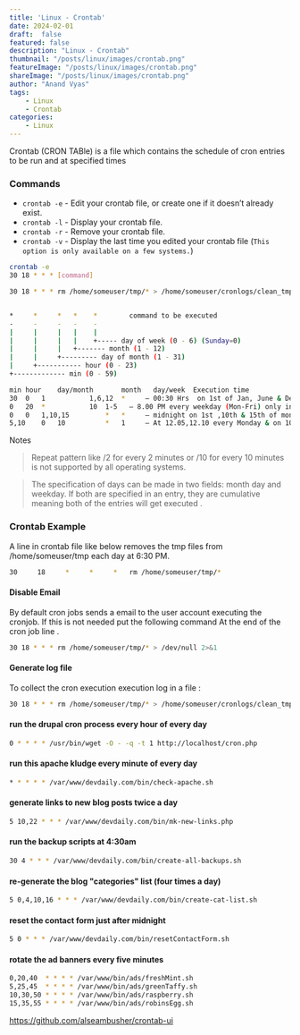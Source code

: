 ```yaml
---
title: 'Linux - Crontab'
date: 2024-02-01
draft:  false   
featured: false  
description: "Linux - Crontab"
thumbnail: "/posts/linux/images/crontab.png"
featureImage: "/posts/linux/images/crontab.png" 
shareImage: "/posts/linux/images/crontab.png"
author: "Anand Vyas"
tags:
    - Linux
    - Crontab
categories:     
    - Linux
---
```


Crontab (CRON TABle) is a file which contains the schedule of cron entries to be run and at specified times

### Commands

- `crontab -e` - Edit your crontab file, or create one if it doesn’t already exist.
- `crontab -l` - Display your crontab file.
- `crontab -r` - Remove your crontab file.
- `crontab -v` - Display the last time you edited your crontab file (`This option is only available on a few systems.`)


```bash
crontab -e
30 18 * * * [command] 

30 18 * * * rm /home/someuser/tmp/* > /home/someuser/cronlogs/clean_tmp_dir.log


*     *     *   *    *        command to be executed
-     -     -   -    -
|     |     |   |    |
|     |     |   |    +----- day of week (0 - 6) (Sunday=0)
|     |     |   +------- month (1 - 12)
|     |     +--------- day of month (1 - 31)
|     +----------- hour (0 - 23)
+------------- min (0 - 59)

min	hour	day/month       month	day/week  Execution time
30	0	1	        1,6,12	*	  – 00:30 Hrs  on 1st of Jan, June & Dec.
0	20	*	        10	1-5	  – 8.00 PM every weekday (Mon-Fri) only in Oct.
0	0	1,10,15	        *	* 	  – midnight on 1st ,10th & 15th of month
5,10	0	10	        *	1	  – At 12.05,12.10 every Monday & on 10th of every month
```

Notes
> Repeat pattern like /2 for every 2 minutes or /10 for every 10 minutes is not supported by all operating systems.

> The specification of days can be made in two fields: month day and weekday. If both are specified in an entry, they are cumulative meaning both of the entries will get executed .

### Crontab Example
A line in crontab file like below removes the tmp files from /home/someuser/tmp each day at 6:30 PM.

```bash
30     18     *     *     *   rm /home/someuser/tmp/*
```

#### Disable Email
By default cron jobs sends a email to the user account executing the cronjob. If this is not needed put the following command At the end of the cron job line .

```bash
30 18 * * * rm /home/someuser/tmp/* > /dev/null 2>&1
```

#### Generate log file
To collect the cron execution execution log in a file :
```bash
30 18 * * * rm /home/someuser/tmp/* > /home/someuser/cronlogs/clean_tmp_dir.log
```
#### run the drupal cron process every hour of every day
```bash
0 * * * * /usr/bin/wget -O - -q -t 1 http://localhost/cron.php
```

#### run this apache kludge every minute of every day
```bash
* * * * * /var/www/devdaily.com/bin/check-apache.sh
```

#### generate links to new blog posts twice a day
```bash
5 10,22 * * * /var/www/devdaily.com/bin/mk-new-links.php
```

#### run the backup scripts at 4:30am
```bash
30 4 * * * /var/www/devdaily.com/bin/create-all-backups.sh
```

#### re-generate the blog "categories" list (four times a day)
```bash
5 0,4,10,16 * * * /var/www/devdaily.com/bin/create-cat-list.sh
```

#### reset the contact form just after midnight
```bash
5 0 * * * /var/www/devdaily.com/bin/resetContactForm.sh
```

#### rotate the ad banners every five minutes
```bash
0,20,40  * * * * /var/www/bin/ads/freshMint.sh
5,25,45  * * * * /var/www/bin/ads/greenTaffy.sh
10,30,50 * * * * /var/www/bin/ads/raspberry.sh
15,35,55 * * * * /var/www/bin/ads/robinsEgg.sh
```
https://github.com/alseambusher/crontab-ui